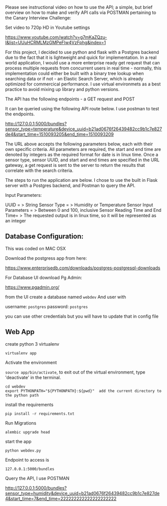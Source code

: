 Please see instructional video on how to use the API; a simple, but brief overview on how to make and verify API calls via POSTMAN pertaining to the Canary Interview Challenge:

Set video to 720p HD in Youtube settings

https://www.youtube.com/watch?v=g7mKaZQzu-I&list=UUuHCRMLMzGMPeFlw4VzFphg&index=1


For this project, I decided to use python and flask with a Postgres backend due to the fact that it is lightweight and quick for implementation.  In a real world application, I would use a more enterprise ready get request that can process multiple requests from concurrent users in real time - normally, this implementation could either be built with a binary tree lookup when searching data or if not - an Elastic Search Server, which is already optimized for commercical performance.  I use virtual environmets as a best practice to avoid mixing up library and python versions.    

The API has the following endpoints - a GET request and POST 

It can be queried using the following API route below.  I use postman to test the endpoints.

http://127.0.0.1:5000/bundles?sensor_type=temperature&device_uuid=b21ad0676f26439482cc9b1c7e827de4&start_time=1510093205&end_time=1510093209

The URL above accepts the following parameters below, each with their own specific criteria.  All parameters are required, the start and end time are denoted by integers as the required format for date is in linux time.  Once a sensor type, sensor UUID, and start and end times are specified in the URL gateway, a get request is sent to the server to return the results that correlate with the search criteria.

The steps to run the application are below.  I chose to use the built in Flask server with a Postgres backend, and Postman to query the API.

Input Parameters: 

UUID = > String 
Sensor Type = > Humidity or Temperature 
Sensor Input Parameters = > Between 0 and 100, inclusive
Sensor Reading Time and End Time= > The requested output is in linux time, so it will be represented as an integer

## Database Configuration:

This was coded on MAC OSX

Download the postgress app from here:

https://www.enterprisedb.com/downloads/postgres-postgresql-downloads

For Database UI download Pg Admin:

https://www.pgadmin.org/


from the UI create a database named `webdev`
And user with

username: `postgres` 
password: `postgres` 

you can use other credentials but you will have to update that in config file


## Web App


create python 3 virtualenv

`virtualenv app`

Activate the environment

`source app/bin/activate`, to exit out of the virtual environment, type 'deactivate' in the terminal.



```
cd webdev
export PYTHONPATH="${PYTHONPATH}:${pwd}"  add the current directory to the python path

```


install the requirements

`pip install -r requirements.txt`

Run Migrations

`alembic upgrade head`

start the app

`python webdev.py`

Endpoint to access is

`127.0.0.1:5000/bundles`

Query the API, I use POSTMAN

http://127.0.0.1:5000/bundles?sensor_type=humidity&device_uuid=b21ad0676f26439482cc9b1c7e827de4&start_time=7&end_time=222222222222222222222
